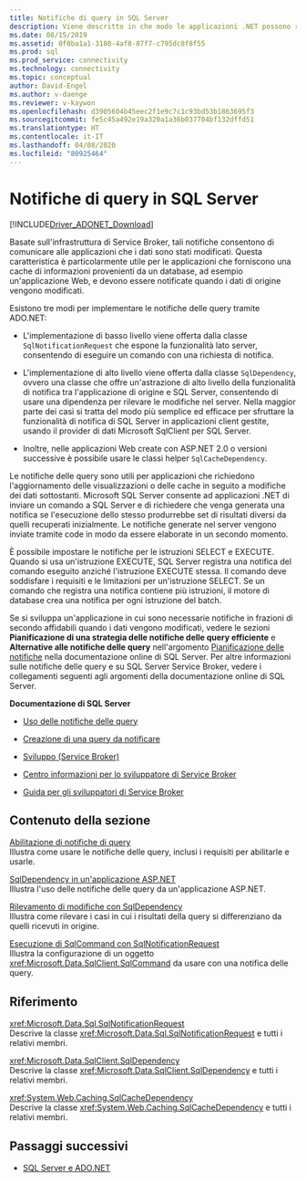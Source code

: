 ```yaml
---
title: Notifiche di query in SQL Server
description: Viene descritto in che modo le applicazioni .NET possono richiedere una notifica da SQL Server in seguito a modifiche dei dati.
ms.date: 08/15/2019
ms.assetid: 0f0ba1a1-3180-4af8-87f7-c795dc8f8f55
ms.prod: sql
ms.prod_service: connectivity
ms.technology: connectivity
ms.topic: conceptual
author: David-Engel
ms.author: v-daenge
ms.reviewer: v-kaywon
ms.openlocfilehash: d3905604b45eec2f1e9c7c1c93bd53b1863695f3
ms.sourcegitcommit: fe5c45a492e19a320a1a36b037704bf132dffd51
ms.translationtype: HT
ms.contentlocale: it-IT
ms.lasthandoff: 04/08/2020
ms.locfileid: "80925464"
---
```

# <a name="query-notifications-in-sql-server"></a>Notifiche di query in SQL Server

[!INCLUDE[Driver_ADONET_Download](../../../includes/driver_adonet_download.md)]

Basate sull'infrastruttura di Service Broker, tali notifiche consentono di comunicare alle applicazioni che i dati sono stati modificati. Questa caratteristica è particolarmente utile per le applicazioni che forniscono una cache di informazioni provenienti da un database, ad esempio un'applicazione Web, e devono essere notificate quando i dati di origine vengono modificati.  
  
Esistono tre modi per implementare le notifiche delle query tramite ADO.NET:  
  
- L'implementazione di basso livello viene offerta dalla classe `SqlNotificationRequest` che espone la funzionalità lato server, consentendo di eseguire un comando con una richiesta di notifica.  
  
- L'implementazione di alto livello viene offerta dalla classe `SqlDependency`, ovvero una classe che offre un'astrazione di alto livello della funzionalità di notifica tra l'applicazione di origine e SQL Server, consentendo di usare una dipendenza per rilevare le modifiche nel server. Nella maggior parte dei casi si tratta del modo più semplice ed efficace per sfruttare la funzionalità di notifica di SQL Server in applicazioni client gestite, usando il provider di dati Microsoft SqlClient per SQL Server.  
  
- Inoltre, nelle applicazioni Web create con ASP.NET 2.0 o versioni successive è possibile usare le classi helper `SqlCacheDependency`.  
  
Le notifiche delle query sono utili per applicazioni che richiedono l'aggiornamento delle visualizzazioni o delle cache in seguito a modifiche dei dati sottostanti. Microsoft SQL Server consente ad applicazioni .NET di inviare un comando a SQL Server e di richiedere che venga generata una notifica se l'esecuzione dello stesso produrrebbe set di risultati diversi da quelli recuperati inizialmente. Le notifiche generate nel server vengono inviate tramite code in modo da essere elaborate in un secondo momento.  
  
È possibile impostare le notifiche per le istruzioni SELECT e EXECUTE. Quando si usa un'istruzione EXECUTE, SQL Server registra una notifica del comando eseguito anziché l'istruzione EXECUTE stessa. Il comando deve soddisfare i requisiti e le limitazioni per un'istruzione SELECT. Se un comando che registra una notifica contiene più istruzioni, il motore di database crea una notifica per ogni istruzione del batch.  
  
Se si sviluppa un'applicazione in cui sono necessarie notifiche in frazioni di secondo affidabili quando i dati vengono modificati, vedere le sezioni **Pianificazione di una strategia delle notifiche delle query efficiente** e **Alternative alle notifiche delle query** nell'argomento [Pianificazione delle notifiche](https://go.microsoft.com/fwlink/?LinkId=211984) nella documentazione online di SQL Server. Per altre informazioni sulle notifiche delle query e su SQL Server Service Broker, vedere i collegamenti seguenti agli argomenti della documentazione online di SQL Server.  
  
**Documentazione di SQL Server**  
  
- [Uso delle notifiche delle query](https://docs.microsoft.com/previous-versions/sql/sql-server-2008-r2/ms175110(v=sql.105))  
  
- [Creazione di una query da notificare](https://docs.microsoft.com/previous-versions/sql/sql-server-2008-r2/ms181122(v=sql.105))  
  
- [Sviluppo (Service Broker)](https://docs.microsoft.com/previous-versions/sql/sql-server-2008-r2/bb522889(v=sql.105))  
  
- [Centro informazioni per lo sviluppatore di Service Broker](https://docs.microsoft.com/previous-versions/sql/sql-server-2008-r2/ms166100(v=sql.105))  
  
- [Guida per gli sviluppatori di Service Broker](https://docs.microsoft.com/previous-versions/sql/sql-server-2008-r2/bb522908(v=sql.105))  
  
## <a name="in-this-section"></a>Contenuto della sezione  
[Abilitazione di notifiche di query](enable-query-notifications.md)  
Illustra come usare le notifiche delle query, inclusi i requisiti per abilitarle e usarle.  
  
[SqlDependency in un'applicazione ASP.NET](sqldependency-aspnet-app.md)  
Illustra l'uso delle notifiche delle query da un'applicazione ASP.NET.  
  
[Rilevamento di modifiche con SqlDependency](detect-changes-sqldependency.md)  
Illustra come rilevare i casi in cui i risultati della query si differenziano da quelli ricevuti in origine.  
  
[Esecuzione di SqlCommand con SqlNotificationRequest](sqlcommand-execution-sqlnotificationrequest.md)  
Illustra la configurazione di un oggetto <xref:Microsoft.Data.SqlClient.SqlCommand> da usare con una notifica delle query.  
  
## <a name="reference"></a>Riferimento  
<xref:Microsoft.Data.Sql.SqlNotificationRequest>  
Descrive la classe <xref:Microsoft.Data.Sql.SqlNotificationRequest> e tutti i relativi membri.  
  
<xref:Microsoft.Data.SqlClient.SqlDependency>  
Descrive la classe <xref:Microsoft.Data.SqlClient.SqlDependency> e tutti i relativi membri.  
  
<xref:System.Web.Caching.SqlCacheDependency>  
Descrive la classe <xref:System.Web.Caching.SqlCacheDependency> e tutti i relativi membri.  
  
## <a name="next-steps"></a>Passaggi successivi
- [SQL Server e ADO.NET](index.md)
